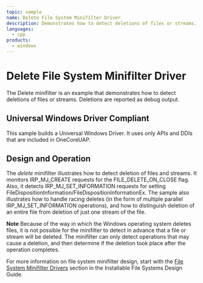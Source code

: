 ```yaml
---
topic: sample
name: Delete File System Minifilter Driver
description: Demonstrates how to detect deletions of files or streams.
languages:
  - cpp
products:
  - windows
---
```


<!---
    name: Delete File System Minifilter Driver
    platform: WDM
    language: cpp
    category: FileSystem
    description: Demonstrates how to detect deletions of files or streams.
    samplefwlink: http://go.microsoft.com/fwlink/p/?LinkId=617649
--->

# Delete File System Minifilter Driver

The Delete minifilter is an example that demonstrates how to detect deletions of files or streams. Deletions are reported as debug output.

## Universal Windows Driver Compliant

This sample builds a Universal Windows Driver. It uses only APIs and DDIs that are included in OneCoreUAP.

## Design and Operation

The *delete* minifilter illustrates how to detect deletion of files and streams. It monitors IRP\_MJ\_CREATE requests for the FILE\_DELETE\_ON\_CLOSE flag. Also, it detects IRP\_MJ\_SET\_INFORMATION requests for setting FileDispositionInformation/FileDispositionInformationEx. The sample also illustrates how to handle racing deletes (in the form of multiple parallel IRP\_MJ\_SET\_INFORMATION operations), and how to distinguish deletion of an entire file from deletion of just one stream of the file.

**Note** Because of the way in which the Windows operating system deletes files, it is not possible for the minifilter to detect in advance that a file or stream will be deleted. The minifilter can only detect operations that may cause a deletion, and then determine if the deletion took place after the operation completes.

For more information on file system minifilter design, start with the [File System Minifilter Drivers](http://msdn.microsoft.com/en-us/library/windows/hardware/ff540402) section in the Installable File Systems Design Guide.